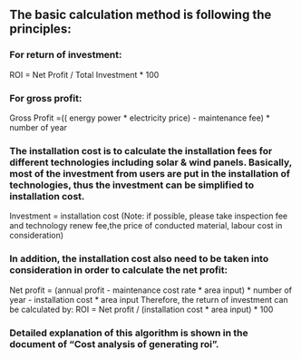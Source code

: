 
## The basic calculation method is following the principles: 
### For return of investment:
ROI = Net Profit / Total Investment * 100
### For gross profit: 
Gross Profit =(( energy power * electricity price) - maintenance fee) * number of year

### The installation cost is to calculate the installation fees for different technologies including solar & wind panels. Basically, most of the investment from users are put in the installation of technologies, thus the investment can be simplified to installation cost. 
Investment = installation cost
(Note: if possible, please take inspection fee and technology renew fee,the price of conducted material, labour cost in consideration)

### In addition, the installation cost also need to be taken into consideration in order to calculate the net profit: 

Net profit = (annual profit - maintenance cost rate * area input) * number of year - installation cost * area input
Therefore, the return of investment can be calculated by:
ROI  = Net profit / (installation cost * area input) * 100

### Detailed explanation of this algorithm is shown in the document of “Cost analysis of generating roi”. 
